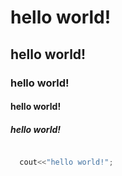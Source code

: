 # hello world!
## hello world!
### hello world!
#### hello world!
##### hello world!

```cpp

  cout<<"hello world!";

```
